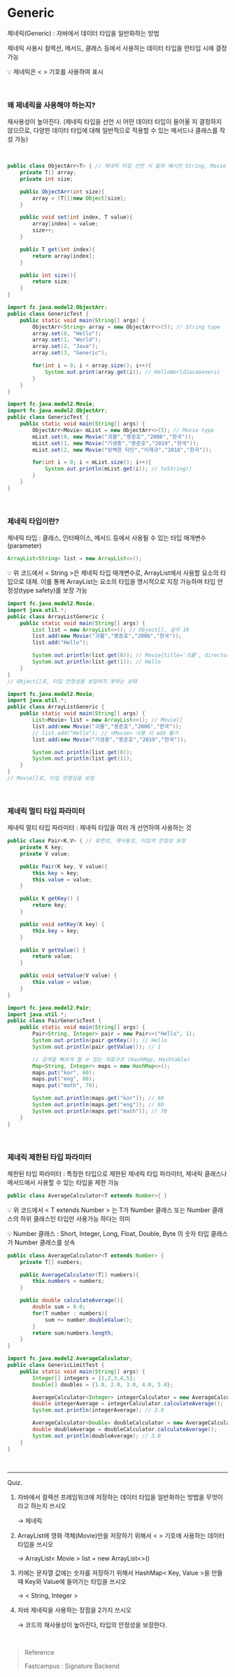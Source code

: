 # Generic

제네릭(Generic) : 자바에서 데이터 타입을 일반화하는 방법

제네릭 사용시 컬렉션, 메서드, 클래스 등에서 사용하는 데이터 타입을 런타임 시에 결정 가능

:bulb: 제네릭은 < > 기호를 사용하여 표시

<br/>

### 왜 제네릭을 사용해야 하는지?

재사용성이 높아진다. (제네릭 타입을 선언 시 어떤 데이터 타입이 들어올 지 결정하지 않으므로, 다양한 데이터 타입에 대해 일반적으로 적용할 수 있는 메서드나 클래스를 작성 가능)

<br/>

```java
public class ObjectArr<T> { // 제네릭 타입 선언 시 밑의 예시인 String, Movie 등을 적용 가능
    private T[] array;
    private int size;

    public ObjectArr(int size){
        array = (T[])new Object[size];
    }

    public void set(int index, T value){
        array[index] = value;
        size++;
    }

    public T get(int index){
        return array[index];
    }

    public int size(){
        return size;
    }
}
```

```java
import fc.java.model2.ObjectArr;
public class GenericTest {
    public static void main(String[] args) {
        ObjectArr<String> array = new ObjectArr<>(5); // String type
        array.set(0, "Hello");
        array.set(1, "World");
        array.set(2, "Java");
        array.set(3, "Generic");

        for(int i = 0; i < array.size(); i++){
            System.out.print(array.get(i)); // HelloWorldJavaGeneric
        }
    }
}
```

```java
import fc.java.model2.Movie;
import fc.java.model2.ObjectArr;
public class GenericTest {
    public static void main(String[] args) {
        ObjectArr<Movie> mList = new ObjectArr<>(5); // Movie type
        mList.set(0, new Movie("괴물","봉준호","2006","한국"));
        mList.set(1, new Movie("기생충","봉준호","2019","한국"));
        mList.set(2, new Movie("완벽한 타인","이재규","2018","한국"));

        for(int i = 0; i < mList.size(); i++){
            System.out.println(mList.get(i)); // toString()
        }
    }
}
```

<br/>

### 제네릭 타입이란?

제네릭 타입 : 클래스, 인터페이스, 메서드 등에서 사용될 수 있는 타입 매개변수(parameter)

```java
ArrayList<String> list = new ArrayList<>();
```

:bulb: 위 코드에서 < String >은 제네릭 타입 매개변수로, ArrayList에서 사용할 요소의 타입으로 대체. 이를 통해 ArrayList는 요소의 타입을 명시적으로 지정 가능하며 타입 안정성(type safety)를 보장 가능

```java
import fc.java.model2.Movie;
import java.util.*;
public class ArrayListGeneric {
    public static void main(String[] args) {
        List list = new ArrayList<>(); // Object[], 길이 10
        list.add(new Movie("괴물","봉준호","2006","한국"));
        list.add("Hello");

        System.out.println(list.get(0)); // Movie{title='괴물', director='봉준호', year='2006', country='한국'}
        System.out.println(list.get(1)); // Hello
    }
}
// Object[]로, 타입 안정성을 보장하지 못하는 상태
```

```java
import fc.java.model2.Movie;
import java.util.*;
public class ArrayListGeneric {
    public static void main(String[] args) {
        List<Movie> list = new ArrayList<>(); // Movie[]
        list.add(new Movie("괴물","봉준호","2006","한국"));
        // list.add("Hello"); // <Movie> 사용 시 add 불가
        list.add(new Movie("기생충","봉준호","2019","한국"));

        System.out.println(list.get(0));
        System.out.println(list.get(1)); 
    }
}
// Movie[]로, 타입 안정성을 보장
```

<br/>

### 제네릭 멀티 타입 파라미터

제네릭 멀티 타입 파라미터 : 제네릭 타입을 여러 개 선언하여 사용하는 것

```java
public class Pair<K,V> { // 유연성, 재사용성, 타입의 안정성 보장
    private K key;
    private V value;

    public Pair(K key, V value){
        this.key = key;
        this.value = value;
    }

    public K getKey() {
        return key;
    }

    public void setKey(K key) {
        this.key = key;
    }

    public V getValue() {
        return value;
    }

    public void setValue(V value) {
        this.value = value;
    }
}
```

```java
import fc.java.model2.Pair;
import java.util.*;
public class PairGenericTest {
    public static void main(String[] args) {
        Pair<String, Integer> pair = new Pair<>("Hello", 1);
        System.out.println(pair.getKey()); // Hello
        System.out.println(pair.getValue()); // 1

        // 검색을 빠르게 할 수 있는 자료구조 (HashMap, Hashtable)
        Map<String, Integer> maps = new HashMap<>();
        maps.put("kor", 60);
        maps.put("eng", 80);
        maps.put("math", 70);

        System.out.println(maps.get("kor")); // 60
        System.out.println(maps.get("eng")); // 80
        System.out.println(maps.get("math")); // 70
    }
}
```

<br/>

### 제네릭 제한된 타입 파라미터

제한된 타입 파라미터 : 특정한 타입으로 제한된 제네릭 타입 파라미터, 제네릭 클래스나 메서드에서 사용할 수 있는 타입을 제한 가능

```java
public class AverageCalculator<T extends Number>{ }
```

:bulb: 위 코드에서 < T extends Number > 는 T가 Number 클래스 또는 Number 클래스의 하위 클래스인 타입만 사용가능 하다는 의미

:bulb: Number 클래스 : Short, Integer, Long, Float, Double, Byte 의 숫자 타입 클래스가 Number 클래스를 상속

```java
public class AverageCalculator<T extends Number> {
    private T[] numbers;

    public AverageCalculator(T[] numbers){
        this.numbers = numbers;
    }

    public double calculateAverage(){
        double sum = 0.0;
        for(T number : numbers){
            sum += number.doubleValue();
        }
        return sum/numbers.length;
    }
}
```

```java
import fc.java.model2.AverageCalculator;
public class GenericLimitTest {
    public static void main(String[] args) {
        Integer[] integers = {1,2,3,4,5};
        Double[] doubles = {1.0, 2.0, 3.0, 4.0, 5.0};

        AverageCalculator<Integer> integerCalculator = new AverageCalculator<>(integers);
        double integerAverage = integerCalculator.calculateAverage();
        System.out.println(integerAverage); // 3.0

        AverageCalculator<Double> doubleCalculator = new AverageCalculator<>(doubles);
        double doubleAverage = doubleCalculator.calculateAverage();
        System.out.println(doubleAverage); // 3.0
    }
}
```

<br/>

---

Quiz.

1. 자바에서 컬렉션 프레임워크에 저장하는 데이터 타입을 일반화하는 방법을 무엇이라고 하는지 쓰시오

   → 제네릭

2. ArrayList에 영화 객체(Movie)만을 저장하기 위해서 < > 기호에 사용하는 데이터 타입을 쓰시오

   → ArrayList< Movie > list = new ArrayList<>()

3. 키에는 문자열 값에는 숫자를 저장하기 위해서 HashMap< Key, Value >을 만들 때 Key와 Value에 들어가는 타입을 쓰시오

   → < String, Integer >

4. 자바 제네릭을 사용하는 장점을 2가지 쓰시오

   → 코드의 재사용성이 높아진다, 타입의 안정성을 보장한다.

<br/>

> Reference
>
> Fastcampus : Signature Backend